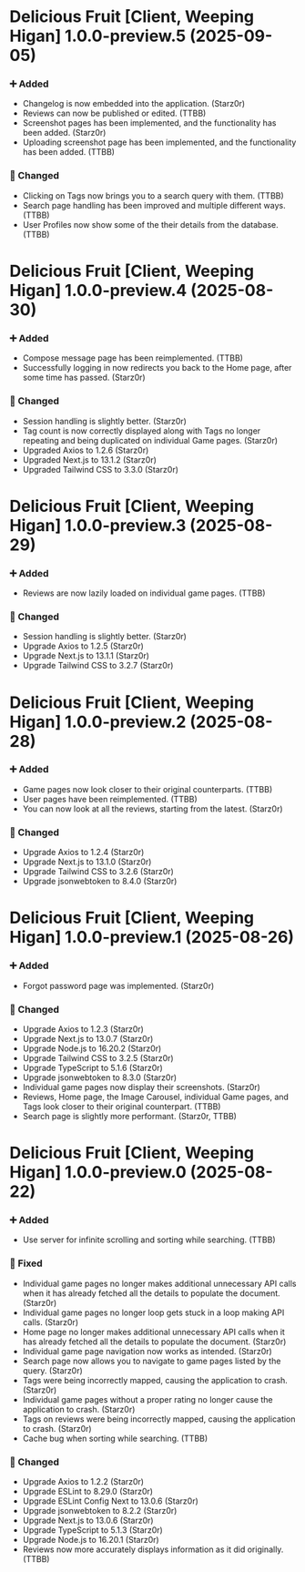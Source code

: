 Delicious Fruit [Client, Weeping Higan] 1.0.0-preview.5 (2025-09-05)
====================================================================

### ➕ Added

- Changelog is now embedded into the application. (Starz0r)
- Reviews can now be published or edited. (TTBB)
- Screenshot pages has been implemented, and the functionality has been added. (Starz0r)
- Uploading screenshot page has been implemented, and the functionality has been added. (TTBB)

### 🔄 Changed

- Clicking on Tags now brings you to a search query with them. (TTBB)
- Search page handling has been improved and multiple different ways. (TTBB)
- User Profiles now show some of the their details from the database. (TTBB)


Delicious Fruit [Client, Weeping Higan] 1.0.0-preview.4 (2025-08-30)
====================================================================

### ➕ Added

- Compose message page has been reimplemented. (TTBB)
- Successfully logging in now redirects you back to the Home page, after some time has passed. (Starz0r)

### 🔄 Changed

- Session handling is slightly better. (Starz0r)
- Tag count is now correctly displayed along with Tags no longer repeating and being duplicated on individual Game pages. (Starz0r)
- Upgraded Axios to 1.2.6 (Starz0r)
- Upgraded Next.js to 13.1.2 (Starz0r)
- Upgraded Tailwind CSS to 3.3.0 (Starz0r)


Delicious Fruit [Client, Weeping Higan] 1.0.0-preview.3 (2025-08-29)
==============================================================

### ➕ Added

- Reviews are now lazily loaded on individual game pages. (TTBB)

### 🔄 Changed

- Session handling is slightly better. (Starz0r)
- Upgrade Axios to 1.2.5 (Starz0r)
- Upgrade Next.js to 13.1.1 (Starz0r)
- Upgrade Tailwind CSS to 3.2.7 (Starz0r)


Delicious Fruit [Client, Weeping Higan] 1.0.0-preview.2 (2025-08-28)
==============================================================

### ➕ Added

- Game pages now look closer to their original counterparts. (TTBB)
- User pages have been reimplemented. (TTBB)
- You can now look at all the reviews, starting from the latest. (Starz0r)

### 🔄 Changed

- Upgrade Axios to 1.2.4 (Starz0r)
- Upgrade Next.js to 13.1.0 (Starz0r)
- Upgrade Tailwind CSS to 3.2.6 (Starz0r)
- Upgrade jsonwebtoken to 8.4.0 (Starz0r)


Delicious Fruit [Client, Weeping Higan] 1.0.0-preview.1 (2025-08-26)
==============================================================

### ➕ Added

- Forgot password page was implemented. (Starz0r)

### 🔄 Changed

- Upgrade Axios to 1.2.3 (Starz0r)
- Upgrade Next.js to 13.0.7 (Starz0r)
- Upgrade Node.js to 16.20.2 (Starz0r)
- Upgrade Tailwind CSS to 3.2.5 (Starz0r)
- Upgrade TypeScript to 5.1.6 (Starz0r)
- Upgrade jsonwebtoken to 8.3.0 (Starz0r)
- Individual game pages now display their screenshots. (Starz0r)
- Reviews, Home page, the Image Carousel, individual Game pages, and Tags look closer to their original counterpart. (TTBB)
- Search page is slightly more performant. (Starz0r, TTBB)


Delicious Fruit [Client, Weeping Higan] 1.0.0-preview.0 (2025-08-22)
====================================

### ➕ Added

- Use server for infinite scrolling and sorting while searching. (TTBB)

### 🔧 Fixed

- Individual game pages no longer makes additional unnecessary API calls when it has already fetched all the details to populate the document. (Starz0r)
- Individual game pages no longer loop gets stuck in a loop making API calls. (Starz0r)
- Home page no longer makes additional unnecessary API calls when it has already fetched all the details to populate the document. (Starz0r)
- Individual game page navigation now works as intended. (Starz0r)
- Search page now allows you to navigate to game pages listed by the query. (Starz0r)
- Tags were being incorrectly mapped, causing the application to crash. (Starz0r)
- Individual game pages without a proper rating no longer cause the application to crash. (Starz0r)
- Tags on reviews were being incorrectly mapped, causing the application to crash. (Starz0r)
- Cache bug when sorting while searching. (TTBB)

### 🔄 Changed

- Upgrade Axios to 1.2.2 (Starz0r)
- Upgrade ESLint to 8.29.0 (Starz0r)
- Upgrade ESLint Config Next to 13.0.6 (Starz0r)
- Upgrade jsonwebtoken to 8.2.2 (Starz0r)
- Upgrade Next.js to 13.0.6 (Starz0r)
- Upgrade TypeScript to 5.1.3 (Starz0r)
- Upgrade Node.js to 16.20.1 (Starz0r)
- Reviews now more accurately displays information as it did originally. (TTBB)
